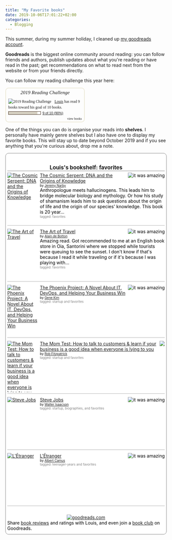 ```yaml
---
title: "My Favorite books"
date: 2019-10-06T17:01:22+02:00
categories:
  - Blogging
---
```



This summer, during my summer holiday, I cleaned up [my goodreads account](https://www.goodreads.com/user/show/58757583-louis).

**Goodreads** is the biggest online community around reading: you can follow friends and authors, publish updates about what you're reading or have read in the past; get recommendations on what to read next from the website or from your friends directly.

You can follow my reading challenge this year here:

<div id="gr_challenge_8863" style="border: 2px solid #EBE8D5; border-radius:10px; padding: 0px 7px 0px 7px; max-width:230px; min-height: 100px">
  <div id="gr_challenge_progress_body_8863" style="font-size: 12px; font-family: georgia,serif;line-height: 18px">
    <h3 style="margin: 4px 0 10px; font-weight: normal; text-align: center">
      <a style="text-decoration: none; font-family:georgia,serif;font-style:italic; font-size: 1.1em" rel="nofollow" href="https://www.goodreads.com/challenges/8863-2019-reading-challenge">2019 Reading Challenge</a>
    </h3>
        <div class="challengePic">
          <a rel="nofollow" href="https://www.goodreads.com/challenges/8863-2019-reading-challenge"><img alt="2019 Reading Challenge" style="float:left; margin-right: 10px; border: 0 none" src="https://images.gr-assets.com/challenges/1542320733p2/8863.jpg" /></a>
        </div>
      <div>
        <a rel="nofollow" href="https://www.goodreads.com/user/show/58757583-louis">Louis</a> has
             read 9 books toward
             his goal of
             10 books.
      </div>
      <div style="width: 100px; margin: 4px 5px 5px 0; float: left; border: 1px solid #382110; height: 8px; overflow: hidden; background-color: #FFF">
        <div style="width: 90%; background-color: #D7D2C4; float: left"><span style="visibility:hidden">hide</span></div>
      </div>
      <div style="font-family: arial, verdana, helvetica, sans-serif;font-size:90%">
        <a rel="nofollow" href="https://www.goodreads.com/user_challenges/18238084">9 of 10 (90%)</a>
      </div>
        <div style="text-align: right;">
          <a style="text-decoration: none; font-size: 10px;" rel="nofollow" href="https://www.goodreads.com/user_challenges/18238084">view books</a>
        </div>
  </div>
	<script src="https://www.goodreads.com/user_challenges/widget/58757583-louis?challenge_id=8863&v=2"></script>
</div>


One of the things you can do is organise your reads into **shelves**. I personally have mainly genre shelves but I also have one to display my favorite books. This will stay up to date beyond October 2019 and if you see anything that you're curious about, drop me a note.


<style type="text/css" media="screen">
    .gr_custom_container_1570373703 {
    /* customize your Goodreads widget container here*/
    border: 1px solid gray;
    border-radius:10px;
    padding: 10px 5px 10px 5px;
    background-color: #FFFFFF;
    color: #000000;

    }
    .gr_custom_header_1570373703 {
    /* customize your Goodreads header here*/
    border-bottom: 1px solid gray;
    width: 100%;
    margin-bottom: 5px;
    text-align: center;
    font-size: 120%
    }
    .gr_custom_each_container_1570373703 {
    /* customize each individual book container here */
    width: 100%;
    clear: both;
    margin-bottom: 10px;
    overflow: auto;
    padding-bottom: 4px;
    border-bottom: 1px solid #aaa;
    }
    .gr_custom_book_container_1570373703 {
    /* customize your book covers here */
    overflow: hidden;
    height: 160px;
        float: left;
        margin-right: 4px;
        width: 98px;
    }
    .gr_custom_author_1570373703 {
    /* customize your author names here */
    font-size: 10px;
    }
    .gr_custom_tags_1570373703 {
    /* customize your tags here */
    font-size: 10px;
    color: gray;
    }
    .gr_custom_rating_1570373703 {
    /* customize your rating stars here */
    float: right;
    }
</style>

<div id="gr_custom_widget_1570373703">
    <div class="gr_custom_container_1570373703">
        <h2 class="gr_custom_header_1570373703">
            <a style="text-decoration: none;" rel="nofollow"
                href="https://www.goodreads.com/review/list/58757583-louis?shelf=favorites&amp;utm_medium=api&amp;utm_source=custom_widget">Louis&#39;s
                bookshelf: favorites</a>
        </h2>
        <div class="gr_custom_each_container_1570373703">
            <div class="gr_custom_book_container_1570373703">
                <a title="The Cosmic Serpent: DNA and the Origins of Knowledge" rel="nofollow"
                    href="https://www.goodreads.com/review/show/2968161233?utm_medium=api&amp;utm_source=custom_widget"><img
                        alt="The Cosmic Serpent: DNA and the Origins of Knowledge" border="0"
                        src="https://i.gr-assets.com/images/S/compressed.photo.goodreads.com/books/1309283476l/865516._SX98_.jpg" /></a>
            </div>
            <div class="gr_custom_rating_1570373703">
                <span class=" staticStars notranslate" title="it was amazing"><img alt="it was amazing"
                        src="https://www.goodreads.com/images/layout/gr_red_star_active.png" /><img alt=""
                        src="https://www.goodreads.com/images/layout/gr_red_star_active.png" /><img alt=""
                        src="https://www.goodreads.com/images/layout/gr_red_star_active.png" /><img alt=""
                        src="https://www.goodreads.com/images/layout/gr_red_star_active.png" /><img alt=""
                        src="https://www.goodreads.com/images/layout/gr_red_star_active.png" /></span>
            </div>
            <div class="gr_custom_title_1570373703">
                <a rel="nofollow"
                    href="https://www.goodreads.com/review/show/2968161233?utm_medium=api&amp;utm_source=custom_widget">The
                    Cosmic Serpent: DNA and the Origins of Knowledge</a>
            </div>
            <div class="gr_custom_author_1570373703">
                by <a rel="nofollow" href="https://www.goodreads.com/author/show/121059.Jeremy_Narby">Jeremy Narby</a>
            </div>
            <div class="gr_custom_review_1570373703">
                Anthropologue meets hallucinogens.
                This leads him to bridge molecular biology and mythology. Or how his study of shamanism leads him to ask
                questions about the origin of life and the origin of our species' knowledge.
                This book is 20 year...
            </div>
            <div class="gr_custom_tags_1570373703">
                tagged:
                favorites
            </div>
        </div>
        <div class="gr_custom_each_container_1570373703">
            <div class="gr_custom_book_container_1570373703">
                <a title="The Art of Travel" rel="nofollow"
                    href="https://www.goodreads.com/review/show/2968160647?utm_medium=api&amp;utm_source=custom_widget"><img
                        alt="The Art of Travel" border="0"
                        src="https://i.gr-assets.com/images/S/compressed.photo.goodreads.com/books/1388262692l/23422._SX98_.jpg" /></a>
            </div>
            <div class="gr_custom_rating_1570373703">
                <span class=" staticStars notranslate" title="it was amazing"><img alt="it was amazing"
                        src="https://www.goodreads.com/images/layout/gr_red_star_active.png" /><img alt=""
                        src="https://www.goodreads.com/images/layout/gr_red_star_active.png" /><img alt=""
                        src="https://www.goodreads.com/images/layout/gr_red_star_active.png" /><img alt=""
                        src="https://www.goodreads.com/images/layout/gr_red_star_active.png" /><img alt=""
                        src="https://www.goodreads.com/images/layout/gr_red_star_active.png" /></span>
            </div>
            <div class="gr_custom_title_1570373703">
                <a rel="nofollow"
                    href="https://www.goodreads.com/review/show/2968160647?utm_medium=api&amp;utm_source=custom_widget">The
                    Art of Travel</a>
            </div>
            <div class="gr_custom_author_1570373703">
                by <a rel="nofollow" href="https://www.goodreads.com/author/show/13199.Alain_de_Botton">Alain de
                    Botton</a>
            </div>
            <div class="gr_custom_review_1570373703">
                Amazing read. Got recommended to me at an English book store in Oia, Santorini where we stopped while
                tourists were queuing to see the sunset.
                I don't know if that's because I read it while traveling or if it's because I was playing with...
            </div>
            <div class="gr_custom_tags_1570373703">
                tagged:
                favorites
            </div>
        </div>
        <div class="gr_custom_each_container_1570373703">
            <div class="gr_custom_book_container_1570373703">
                <a title="The Phoenix Project: A Novel About IT, DevOps, and Helping Your Business Win" rel="nofollow"
                    href="https://www.goodreads.com/review/show/2932679449?utm_medium=api&amp;utm_source=custom_widget"><img
                        alt="The Phoenix Project: A Novel About IT, DevOps, and Helping Your Business Win" border="0"
                        src="https://i.gr-assets.com/images/S/compressed.photo.goodreads.com/books/1430743420l/25478858._SX98_.jpg" /></a>
            </div>
            <div class="gr_custom_rating_1570373703">
                <span class=" staticStars notranslate" title="it was amazing"><img alt="it was amazing"
                        src="https://www.goodreads.com/images/layout/gr_red_star_active.png" /><img alt=""
                        src="https://www.goodreads.com/images/layout/gr_red_star_active.png" /><img alt=""
                        src="https://www.goodreads.com/images/layout/gr_red_star_active.png" /><img alt=""
                        src="https://www.goodreads.com/images/layout/gr_red_star_active.png" /><img alt=""
                        src="https://www.goodreads.com/images/layout/gr_red_star_active.png" /></span>
            </div>
            <div class="gr_custom_title_1570373703">
                <a rel="nofollow"
                    href="https://www.goodreads.com/review/show/2932679449?utm_medium=api&amp;utm_source=custom_widget">The
                    Phoenix Project: A Novel About IT, DevOps, and Helping Your Business Win</a>
            </div>
            <div class="gr_custom_author_1570373703">
                by <a rel="nofollow" href="https://www.goodreads.com/author/show/328437.Gene_Kim">Gene Kim</a>
            </div>
            <div class="gr_custom_tags_1570373703">
                tagged:
                startup and favorites
            </div>
        </div>
        <div class="gr_custom_each_container_1570373703">
            <div class="gr_custom_book_container_1570373703">
                <a title="The Mom Test: How to talk to customers &amp; learn if your business is a good idea when everyone is lying to you"
                    rel="nofollow"
                    href="https://www.goodreads.com/review/show/2932684265?utm_medium=api&amp;utm_source=custom_widget"><img
                        alt="The Mom Test: How to talk to customers &amp; learn if your business is a good idea when everyone is lying to you"
                        border="0"
                        src="https://i.gr-assets.com/images/S/compressed.photo.goodreads.com/books/1466858948l/30748320._SX98_.jpg" /></a>
            </div>
            <div class="gr_custom_rating_1570373703">
                <span class=" staticStars notranslate"><img
                        src="https://www.goodreads.com/images/layout/gr_red_star_inactive.png" /><img alt=""
                        src="https://www.goodreads.com/images/layout/gr_red_star_inactive.png" /><img alt=""
                        src="https://www.goodreads.com/images/layout/gr_red_star_inactive.png" /><img alt=""
                        src="https://www.goodreads.com/images/layout/gr_red_star_inactive.png" /><img alt=""
                        src="https://www.goodreads.com/images/layout/gr_red_star_inactive.png" /></span>
            </div>
            <div class="gr_custom_title_1570373703">
                <a rel="nofollow"
                    href="https://www.goodreads.com/review/show/2932684265?utm_medium=api&amp;utm_source=custom_widget">The
                    Mom Test: How to talk to customers &amp; learn if your business is a good idea when everyone is
                    lying to you</a>
            </div>
            <div class="gr_custom_author_1570373703">
                by <a rel="nofollow" href="https://www.goodreads.com/author/show/243396.Rob_Fitzpatrick">Rob
                    Fitzpatrick</a>
            </div>
            <div class="gr_custom_tags_1570373703">
                tagged:
                startup and favorites
            </div>
        </div>
        <div class="gr_custom_each_container_1570373703">
            <div class="gr_custom_book_container_1570373703">
                <a title="Steve Jobs" rel="nofollow"
                    href="https://www.goodreads.com/review/show/1731911761?utm_medium=api&amp;utm_source=custom_widget"><img
                        alt="Steve Jobs" border="0"
                        src="https://i.gr-assets.com/images/S/compressed.photo.goodreads.com/books/1511288482l/11084145._SX98_.jpg" /></a>
            </div>
            <div class="gr_custom_rating_1570373703">
                <span class=" staticStars notranslate" title="it was amazing"><img alt="it was amazing"
                        src="https://www.goodreads.com/images/layout/gr_red_star_active.png" /><img alt=""
                        src="https://www.goodreads.com/images/layout/gr_red_star_active.png" /><img alt=""
                        src="https://www.goodreads.com/images/layout/gr_red_star_active.png" /><img alt=""
                        src="https://www.goodreads.com/images/layout/gr_red_star_active.png" /><img alt=""
                        src="https://www.goodreads.com/images/layout/gr_red_star_active.png" /></span>
            </div>
            <div class="gr_custom_title_1570373703">
                <a rel="nofollow"
                    href="https://www.goodreads.com/review/show/1731911761?utm_medium=api&amp;utm_source=custom_widget">Steve
                    Jobs</a>
            </div>
            <div class="gr_custom_author_1570373703">
                by <a rel="nofollow" href="https://www.goodreads.com/author/show/7111.Walter_Isaacson">Walter
                    Isaacson</a>
            </div>
            <div class="gr_custom_tags_1570373703">
                tagged:
                startup, biographies, and favorites
            </div>
        </div>
        <div class="gr_custom_each_container_1570373703">
            <div class="gr_custom_book_container_1570373703">
                <a title="L'Étranger" rel="nofollow"
                    href="https://www.goodreads.com/review/show/1731917448?utm_medium=api&amp;utm_source=custom_widget"><img
                        alt="L'Étranger" border="0"
                        src="https://i.gr-assets.com/images/S/compressed.photo.goodreads.com/books/1332596551l/15688._SY160_.jpg" /></a>
            </div>
            <div class="gr_custom_rating_1570373703">
                <span class=" staticStars notranslate" title="it was amazing"><img alt="it was amazing"
                        src="https://www.goodreads.com/images/layout/gr_red_star_active.png" /><img alt=""
                        src="https://www.goodreads.com/images/layout/gr_red_star_active.png" /><img alt=""
                        src="https://www.goodreads.com/images/layout/gr_red_star_active.png" /><img alt=""
                        src="https://www.goodreads.com/images/layout/gr_red_star_active.png" /><img alt=""
                        src="https://www.goodreads.com/images/layout/gr_red_star_active.png" /></span>
            </div>
            <div class="gr_custom_title_1570373703">
                <a rel="nofollow"
                    href="https://www.goodreads.com/review/show/1731917448?utm_medium=api&amp;utm_source=custom_widget">L'Étranger</a>
            </div>
            <div class="gr_custom_author_1570373703">
                by <a rel="nofollow" href="https://www.goodreads.com/author/show/957894.Albert_Camus">Albert Camus</a>
            </div>
            <div class="gr_custom_tags_1570373703">
                tagged:
                teenager-years and favorites
            </div>
        </div>
        <br style="clear: both" />
        <center>
            <a rel="nofollow" href="https://www.goodreads.com/"><img alt="goodreads.com" style="border:0"
                    src="https://www.goodreads.com/images/widget/widget_logo.gif" /></a>
        </center>
        <noscript>
            Share <a rel="nofollow" href="https://www.goodreads.com/">book reviews</a> and ratings with Louis, and even
            join a <a rel="nofollow" href="https://www.goodreads.com/group">book club</a> on Goodreads.
        </noscript>
    </div>

</div>
<script
    src="https://www.goodreads.com/review/custom_widget/58757583.Louis's%20bookshelf:%20favorites?cover_position=left&cover_size=medium&num_books=10&order=d&shelf=favorites&show_author=1&show_cover=1&show_rating=1&show_review=1&show_tags=1&show_title=1&sort=date_read&widget_bg_color=FFFFFF&widget_bg_transparent=&widget_border_width=1&widget_id=1570373703&widget_text_color=000000&widget_title_size=medium&widget_width=full"
    type="text/javascript" charset="utf-8"></script>
